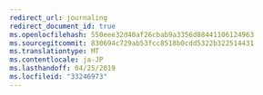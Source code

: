 ```yaml
---
redirect_url: journaling
redirect_document_id: true
ms.openlocfilehash: 550eee32d40af26cbab9a3356d88441106124963
ms.sourcegitcommit: 830694c729ab53fcc8518b0cdd5322b322514431
ms.translationtype: MT
ms.contentlocale: ja-JP
ms.lasthandoff: 04/25/2019
ms.locfileid: "33246973"
---
```

